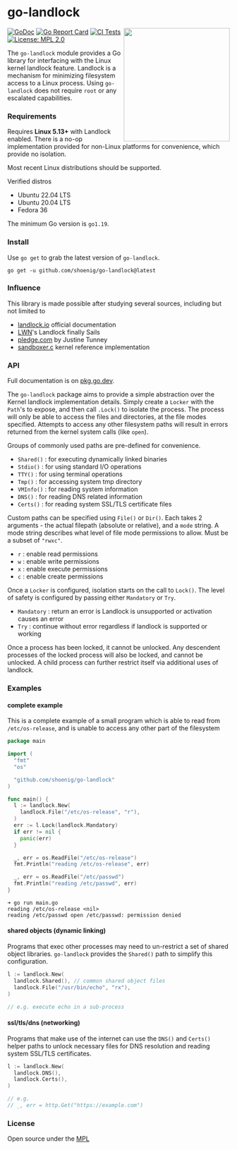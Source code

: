# go-landlock

<img align="right" width="240" height="257" src="https://i.imgur.com/uOcXkpt.png">

[![GoDoc](https://godoc.org/github.com/shoenig/go-landlock?status.svg)](https://godoc.org/github.com/shoenig/go-landlock)
[![Go Report Card](https://goreportcard.com/badge/github.com/shoenig/go-landlock)](https://goreportcard.com/report/github.com/shoenig/go-landlock)
[![CI Tests](https://github.com/shoenig/go-landlock/actions/workflows/ci.yaml/badge.svg)](https://github.com/shoenig/go-landlock/actions/workflows/ci.yaml)
[![License: MPL 2.0](https://img.shields.io/badge/License-MPL_2.0-brightgreen.svg)](https://opensource.org/licenses/MPL-2.0)

The `go-landlock` module provides a Go library for interfacing with the Linux kernel
landlock feature. Landlock is a mechanism for minimizing filesystem access to a
Linux process. Using `go-landlock` does not require `root` or any escalated capabilities.

### Requirements

Requires **Linux 5.13+** with Landlock enabled. There is a no-op implementation provided
for non-Linux platforms for convenience, which provide no isolation.

Most recent Linux distributions should be supported.

Verified distros
- Ubuntu 22.04 LTS
- Ubuntu 20.04 LTS
- Fedora 36

The minimum Go version is `go1.19`.

### Install

Use `go get` to grab the latest version of `go-landlock`.

```shell
go get -u github.com/shoenig/go-landlock@latest
```

### Influence

This library is made possible after studying several sources, including but
not limited to

- [landlock.io](https://landlock.io/) official documentation
- [LWN](https://lwn.net/Articles/859908/)'s Landlock finally Sails
- [pledge.com](https://justine.lol/pledge/) by Justine Tunney
- [sandboxer.c](https://git.kernel.org/pub/scm/linux/kernel/git/stable/linux.git/tree/samples/landlock/sandboxer.c) kernel reference implementation

### API

Full documentation is on [pkg.go.dev](https://pkg.go.dev/github.com/shoenig/go-landlock).

The `go-landlock` package aims to provide a simple abstraction over the Kernel landlock
implementation details. Simply create a `Locker` with the `Path`'s to expose, and then
call `.Lock()` to isolate the process. The process will only be able to access the files
and directories, at the file modes specified. Attempts to access any other filesystem
paths will result in errors returned from the kernel system calls (like `open`).

Groups of commonly used paths are pre-defined for convenience.

- `Shared()` : for executing dynamically linked binaries
- `Stdio()` : for using standard I/O operations
- `TTY()` : for using terminal operations
- `Tmp()` : for accessing system tmp directory
- `VMInfo()` : for reading system information
- `DNS()` : for reading DNS related information
- `Certs()` : for reading system SSL/TLS certificate files

Custom paths can be specified using `File()` or `Dir()`. Each takes 2 arguments - the actual
filepath (absolute or relative), and a `mode` string. A mode string describes what level
of file mode permissions to allow. Must be a subset of `"rwxc"`.

- `r` : enable read permissions
- `w` : enable write permissions
- `x` : enable execute permissions
- `c` : enable create permissions

Once a `Locker` is configured, isolation starts on the call to `Lock()`. The level
of safety is configured by passing either `Mandatory` or `Try`.

- `Mandatory` : return an error is Landlock is unsupported or activation causes an error
- `Try` : continue without error regardless if landlock is supported or working

Once a process has been locked, it cannot be unlocked. Any descendent processes of the
locked process will also be locked, and cannot be unlocked. A child process can further
restrict itself via additional uses of landlock.

### Examples

#### complete example

This is a complete example of a small program which is able to read from
`/etc/os-release`, and is unable to access any other part of the filesystem

```go
package main

import (
  "fmt"
  "os"

  "github.com/shoenig/go-landlock"
)

func main() {
  l := landlock.New(
    landlock.File("/etc/os-release", "r"),
  )
  err := l.Lock(landlock.Mandatory)
  if err != nil {
    panic(err)
  }

  _, err = os.ReadFile("/etc/os-release")
  fmt.Println("reading /etc/os-release", err)

  _, err = os.ReadFile("/etc/passwd")
  fmt.Println("reading /etc/passwd", err)
}
```

```
➜ go run main.go
reading /etc/os-release <nil>
reading /etc/passwd open /etc/passwd: permission denied
```

#### shared objects (dynamic linking)

Programs that exec other processes may need to un-restrict a set of
shared object libraries. `go-landlock` provides the `Shared()` path
to simplify this configuration.

```go
l := landlock.New(
  landlock.Shared(), // common shared object files
  landlock.File("/usr/bin/echo", "rx"),
)

// e.g. execute echo in a sub-process
```

#### ssl/tls/dns (networking)

Programs that make use of the internet can use the `DNS()` and `Certs()`
helper paths to unlock necessary files for DNS resolution and reading
system SSL/TLS certificates.

```go
l := landlock.New(
  landlock.DNS(),
  landlock.Certs(),
)

// e.g.
// _, err = http.Get("https://example.com")
```

### License

Open source under the [MPL](LICENSE)

